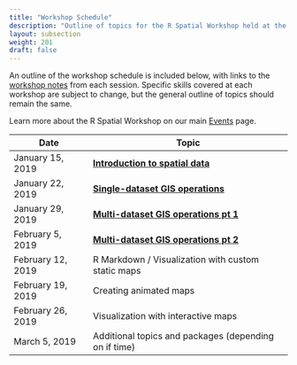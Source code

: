 ```yaml
---
title: "Workshop Schedule"
description: "Outline of topics for the R Spatial Workshop held at the Center for Spatial Data Science, Winter 2019"
layout: subsection
weight: 201
draft: false
---
```


An outline of the workshop schedule is included below, with links to the [workshop notes](https://spatialanalysis.github.io/workshop-notes/) from each session. Specific skills covered at each workshop are subject to change, but the general outline of topics should remain the same.

Learn more about the R Spatial Workshop on our main [Events](https://spatialanalysis.github.io/events) page.

| Date              | Topic                                                 |
|-------------------|-------------------------------------------------------|
| January 15, 2019  | [**Introduction to spatial data**](https://spatialanalysis.github.io/workshop-notes/introduction-to-spatial-data.html)                          |
| January 22, 2019  | [**Single-dataset GIS operations**](https://spatialanalysis.github.io/workshop-notes/single-dataset-gis-operations.html)                         |
| January 29, 2019  | [**Multi-dataset GIS operations pt 1**](https://spatialanalysis.github.io/workshop-notes/multiple-dataset-gis-operations-visualization.html)                          |
| February 5, 2019  | [**Multi-dataset GIS operations pt 2**](https://spatialanalysis.github.io/workshop-notes/multiple-dataset-gis-operations-visualization-pt-2.html)                     |
| February 12, 2019 | R Markdown / Visualization with custom static maps    |
| February 19, 2019 | Creating animated maps                                |
| February 26, 2019 | Visualization with interactive maps                   |
| March 5, 2019     | Additional topics and packages (depending on if time) |